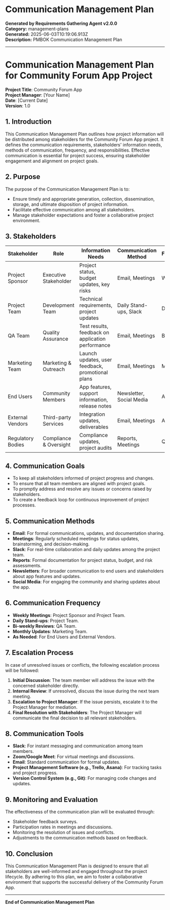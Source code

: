 # Communication Management Plan

**Generated by Requirements Gathering Agent v2.0.0**  
**Category:** management-plans  
**Generated:** 2025-06-03T10:19:06.913Z  
**Description:** PMBOK Communication Management Plan

---

# Communication Management Plan for Community Forum App Project

**Project Title**: Community Forum App  
**Project Manager**: [Your Name]  
**Date**: [Current Date]  
**Version**: 1.0  

## 1. Introduction

This Communication Management Plan outlines how project information will be distributed among stakeholders for the Community Forum App project. It defines the communication requirements, stakeholders' information needs, methods of communication, frequency, and responsibilities. Effective communication is essential for project success, ensuring stakeholder engagement and alignment on project goals.

## 2. Purpose

The purpose of the Communication Management Plan is to:
- Ensure timely and appropriate generation, collection, dissemination, storage, and ultimate disposition of project information.
- Facilitate effective communication among all stakeholders.
- Manage stakeholder expectations and foster a collaborative project environment.

## 3. Stakeholders

| Stakeholder             | Role                    | Information Needs                                 | Communication Method         | Frequency        |
|------------------------|-------------------------|--------------------------------------------------|------------------------------|------------------|
| Project Sponsor        | Executive Stakeholder   | Project status, budget updates, key risks        | Email, Meetings              | Weekly           |
| Project Team           | Development Team        | Technical requirements, project updates          | Daily Stand-ups, Slack       | Daily            |
| QA Team                | Quality Assurance       | Test results, feedback on application performance | Email, Meetings              | Bi-weekly        |
| Marketing Team         | Marketing & Outreach    | Launch updates, user feedback, promotional plans | Email, Meetings              | Monthly          |
| End Users              | Community Members       | App features, support information, release notes | Newsletter, Social Media     | As needed        |
| External Vendors       | Third-party Services    | Integration updates, deliverables                 | Email, Meetings              | As needed        |
| Regulatory Bodies      | Compliance & Oversight  | Compliance updates, project audits                | Reports, Meetings            | Quarterly        |

## 4. Communication Goals

- To keep all stakeholders informed of project progress and changes.
- To ensure that all team members are aligned with project goals.
- To promptly address and resolve any issues or concerns raised by stakeholders.
- To create a feedback loop for continuous improvement of project processes.

## 5. Communication Methods

- **Email**: For formal communications, updates, and documentation sharing.
- **Meetings**: Regularly scheduled meetings for status updates, brainstorming, and decision-making.
- **Slack**: For real-time collaboration and daily updates among the project team.
- **Reports**: Formal documentation for project status, budget, and risk assessments.
- **Newsletters**: For broader communication to end users and stakeholders about app features and updates.
- **Social Media**: For engaging the community and sharing updates about the app.

## 6. Communication Frequency

- **Weekly Meetings**: Project Sponsor and Project Team.
- **Daily Stand-ups**: Project Team.
- **Bi-weekly Reviews**: QA Team.
- **Monthly Updates**: Marketing Team.
- **As Needed**: For End Users and External Vendors.

## 7. Escalation Process

In case of unresolved issues or conflicts, the following escalation process will be followed:

1. **Initial Discussion**: The team member will address the issue with the concerned stakeholder directly.
2. **Internal Review**: If unresolved, discuss the issue during the next team meeting.
3. **Escalation to Project Manager**: If the issue persists, escalate it to the Project Manager for mediation.
4. **Final Resolution with Stakeholders**: The Project Manager will communicate the final decision to all relevant stakeholders.

## 8. Communication Tools

- **Slack**: For instant messaging and communication among team members.
- **Zoom/Google Meet**: For virtual meetings and discussions.
- **Email**: Standard communication for formal updates.
- **Project Management Software (e.g., Trello, Asana)**: For tracking tasks and project progress.
- **Version Control System (e.g., Git)**: For managing code changes and updates.

## 9. Monitoring and Evaluation

The effectiveness of the communication plan will be evaluated through:
- Stakeholder feedback surveys.
- Participation rates in meetings and discussions.
- Monitoring the resolution of issues and conflicts.
- Adjustments to the communication methods based on feedback.

## 10. Conclusion

This Communication Management Plan is designed to ensure that all stakeholders are well-informed and engaged throughout the project lifecycle. By adhering to this plan, we aim to foster a collaborative environment that supports the successful delivery of the Community Forum App.

---

**End of Communication Management Plan**